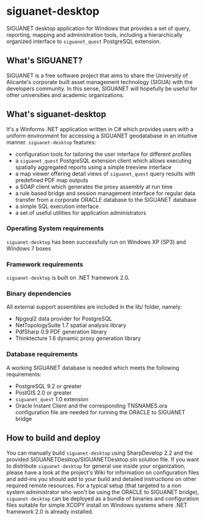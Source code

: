 siguanet-desktop
================

SIGUANET desktop application for Windows that provides a set of query, reporting, mapping and administration tools, including a hierarchically organized interface to `siguanet_quest` PostgreSQL extension.

## What's SIGUANET?
SIGUANET is a free software project that aims to share the University of Alicante's corporate built asset management technology (SIGUA) with the developers community.
In this sense, SIGUANET will hopefully be useful for other universities and academic organizations.

## What's siguanet-desktop
It's a Winforms .NET application written in C# which provides users with a uniform environment for accessing a SIGUANET geodatabase in an intuitive manner.
`siguanet-desktop` features:
* configuration tools for tailoring the user interface for different profiles
* a `siguanet_quest` PostgreSQL extension client which allows executing spatially aggregated reports using a simple treeview interface
* a map viewer offering detail views of `siguanet_quest` query results with predefined PDF map outputs
* a SOAP client which generates the proxy assembly at run time
* a rule based bridge and session management interface for regular data transfer from a corporate ORACLE database to the SIGUANET database
* a simple SQL execution interface
* a set of useful utilities for application administrators

### Operating System requirements
`siguanet-desktop` has been successfully run on Windows XP (SP3) and Windows 7 boxes

### Framework requirements
`siguanet-desktop` is built on .NET framework 2.0.

### Binary dependencies
All external support assemblies are included in the lib/ folder, namely:
* Npgsql2 data provider for PostgreSQL
* NetTopologySuite 1.7 spatial analysis library
* PdfSharp 0.9 PDF generation library
* Thinktecture 1.6 dynamic proxy generation library

### Database requirements
A working SIGUANET database is needed which meets the following requirements:
* PostgreSQL 9.2 or greater
* PostGIS 2.0 or greater
* `siguanet_quest` 1.0 extension
* Oracle Instant Client and the corresponding TNSNAMES.ora configuration file are needed for running the ORACLE to SIGUANET bridge

## How to build and deploy
You can manually build  `siguanet-desktop` using SharpDevelop 2.2 and the provided SIGUANETDesktop/SIGUANETDesktop.sln solution file. If you want to distribute `siguanet-desktop` for general use inside your organization, please have a look at the project's Wiki for information on configuration files and add-ins you should add to your build and detailed instructions on other required remote resources. For a typical setup (that targeted to a non system administrator who won't be using the ORACLE to SIGUANET bridge), `siguanet-desktop` can be deployed as a bundle of binaries and configuration files suitable for simple XCOPY install on Windows systems where .NET framework 2.0 is already installed.
